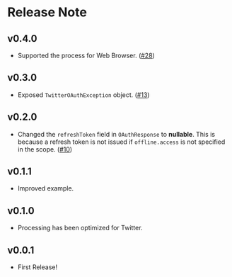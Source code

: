 # Release Note

## v0.4.0

- Supported the process for Web Browser. ([#28](https://github.com/twitter-dart/twitter-oauth2-pkce/issues/28))

## v0.3.0

- Exposed `TwitterOAuthException` object. ([#13](https://github.com/twitter-dart/twitter-oauth2-pkce/issues/13))

## v0.2.0

- Changed the `refreshToken` field in `OAuthResponse` to **nullable**. This is because a refresh token is not issued if `offline.access` is not specified in the scope. ([#10](https://github.com/twitter-dart/twitter-oauth2-pkce/issues/10))

## v0.1.1

- Improved example.

## v0.1.0

- Processing has been optimized for Twitter.

## v0.0.1

- First Release!
